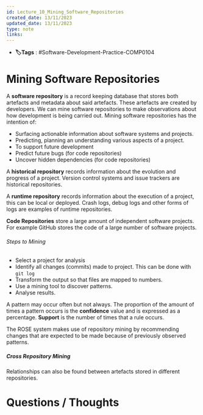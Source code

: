 ```yaml
---
id: Lecture_10_Mining_Software_Repositories
created_date: 13/11/2023
updated_date: 13/11/2023
type: note
links: 
---
```

* **🏷️Tags** : #Software-Development-Practice-COMP0104 
# Mining Software Repositories

A **software repository** is a record keeping database that stores both artefacts and metadata about said artefacts. These artefacts are created by developers. We can mine software repositories to make observations about how development is being carried out. Mining software repositories has the intention of:
* Surfacing actionable information about software systems and projects.
* Predicting, planning an understanding various aspects of a project.
* To support future development
* Predict future bugs (for code repositories)
* Uncover hidden dependencies (for code repositories)

A **historical repository** records information about the evolution and progress of a project. Version control systems and issue trackers are historical repositories.

A **runtime repository** records information about the execution of a project, this can be local or deployed. Crash logs, debug logs and other forms of logs are examples of runtime repositories.

**Code Repositories** store a large amount of independent software projects. For example GitHub stores the code of a large number of software projects.

###### Steps to Mining
* Select a project for analysis
* Identify all changes (commits) made to project. This can be done with `git log`
* Transform the output so that files are mapped to numbers.
* Use a mining tool to discover patterns.
* Analyse results.

A pattern may occur often but not always. The proportion of the amount of times a pattern occurs is the **confidence** value and is expressed as a percentage. **Support** is the number of times that a rule occurs.

The ROSE system makes use of repository mining by recommending changes that are expected to be made because of previously observed patterns.

##### Cross Repository Mining

Relationships can also be found between artefacts stored in different repositories.



# Questions / Thoughts